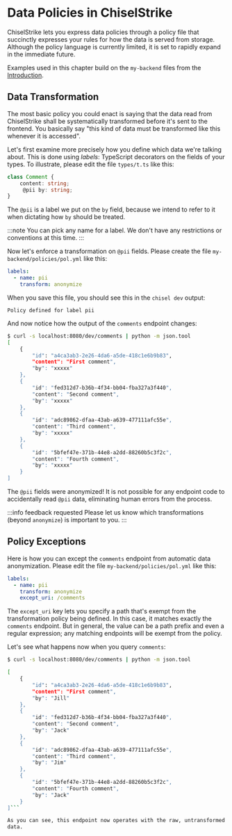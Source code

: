 # Data Policies in ChiselStrike

ChiselStrike lets you express data policies through a policy file that
succinctly expresses your rules for how the data is served from
storage.  Although the policy language is currently limited, it is set
to rapidly expand in the immediate future.

Examples used in this chapter build on the `my-backend` files from the
[Introduction](./intro.md).

## Data Transformation

The most basic policy you could enact is saying that the data read
from ChiselStrike shall be systematically transformed before it's sent
to the frontend.  You basically say "this kind of data must be
transformed like this whenever it is accessed".

Let's first examine more precisely how you define which data we're
talking about.  This is done using _labels_: TypeScript decorators on
the fields of your types.  To illustrate, please edit the file
`types/t.ts` like this:

```typescript title="my-backend/types/t.ts"
class Comment {
    content: string;
     @pii by: string;
}
```

The `@pii` is a label we put on the `by` field, because we intend to
refer to it when dictating how `by` should be treated.

:::note
You can pick any name for a label.  We don't have any restrictions or
conventions at this time.
:::

Now let's enforce a transformation on `@pii` fields.  Please create
the file `my-backend/policies/pol.yml` like this:

```yaml title="my-backend/policies/pol.yml"
labels:
  - name: pii
    transform: anonymize
```

When you save this file, you should see this in the `chisel dev`
output:

```
Policy defined for label pii
```

And now notice how the output of the `comments` endpoint changes:

```bash
$ curl -s localhost:8080/dev/comments | python -m json.tool
[
    {
        "id": "a4ca3ab3-2e26-4da6-a5de-418c1e6b9b83",
        "content": "First comment",
        "by": "xxxxx"
    },
    {
        "id": "fed312d7-b36b-4f34-bb04-fba327a3f440",
        "content": "Second comment",
        "by": "xxxxx"
    },
    {
        "id": "adc89862-dfaa-43ab-a639-477111afc55e",
        "content": "Third comment",
        "by": "xxxxx"
    },
    {
        "id": "5bfef47e-371b-44e8-a2dd-88260b5c3f2c",
        "content": "Fourth comment",
        "by": "xxxxx"
    }
]
```

The `@pii` fields were anonymized!  It is not possible for any
endpoint code to accidentally read `@pii` data, eliminating human
errors from the process.

:::info feedback requested
Please let us know which transformations (beyond `anonymize`) is
important to you.
:::

## Policy Exceptions

Here is how you can except the `comments` endpoint from automatic
data anonymization.  Please edit the file
`my-backend/policies/pol.yml` like this:

```yaml title="my-backend/policies/pol.yml"
labels:
  - name: pii
    transform: anonymize
    except_uri: /comments
```

The `except_uri` key lets you specify a path that's exempt from the
transformation policy being defined.  In this case, it matches exactly
the `comments` endpoint.  But in general, the value can be a path
prefix and even a regular expression; any matching endpoints will be
exempt from the policy.

Let's see what happens now when you query `comments`:

```bash
$ curl -s localhost:8080/dev/comments | python -m json.tool

[
    {
        "id": "a4ca3ab3-2e26-4da6-a5de-418c1e6b9b83",
        "content": "First comment",
        "by": "Jill"
    },
    {
        "id": "fed312d7-b36b-4f34-bb04-fba327a3f440",
        "content": "Second comment",
        "by": "Jack"
    },
    {
        "id": "adc89862-dfaa-43ab-a639-477111afc55e",
        "content": "Third comment",
        "by": "Jim"
    },
    {
        "id": "5bfef47e-371b-44e8-a2dd-88260b5c3f2c",
        "content": "Fourth comment",
        "by": "Jack"
    }
]```

As you can see, this endpoint now operates with the raw, untransformed
data.
